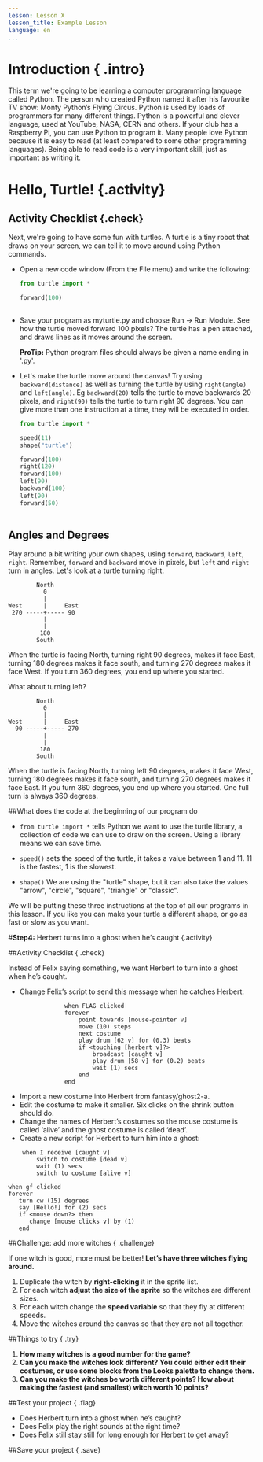 ```yaml
---
lesson: Lesson X
lesson_title: Example Lesson
language: en
...
```


# Introduction { .intro}

This term we're going to be learning a computer programming language called Python. The person who created Python named it after his favourite TV show: Monty Python’s Flying Circus. Python is used by loads of programmers for many different things.  Python is a powerful and clever language, used at YouTube, NASA, CERN and others. If your club has a Raspberry Pi, you can use Python to program it. Many people love Python because it is easy to read (at least compared to some other programming languages). Being able to read code is a very important skill, just as important as writing it.


# Hello, Turtle! {.activity}

## Activity Checklist {.check}

Next, we're going to have some fun with turtles. A turtle is a tiny robot that draws on your screen, we can tell it to move around using Python commands.

+ Open a new code window (From the File menu) and write the following:  

    ```python
    from turtle import *
    
    forward(100)
     
    ```
+ Save your program as myturtle.py and choose Run -> Run Module. See how the turtle moved forward 100 pixels? The turtle has a pen attached, and draws lines as it moves around the screen.  

    __ProTip:__ Python program files should always be given a name ending in '.py'.

+ Let's make the turtle move around the canvas! Try using `backward(distance)` as well as turning the turtle by using `right(angle)` and `left(angle)`. Eg `backward(20)` tells the turtle to move backwards 20 pixels, and `right(90)` tells the turtle to turn right 90 degrees. You can give more than one instruction at a time, they will be executed in order.

    ```python
    from turtle import *
    
    speed(11)
    shape("turtle")
    
    forward(100)
    right(120)
    forward(100)
    left(90)
    backward(100)
    left(90)
    forward(50)
     
    ```

## Angles and Degrees

Play around a bit writing your own shapes, using `forward`, `backward`, `left`, `right`. Remember, `forward` and `backward` move in pixels, but `left` and `right` turn in angles. Let's look at a turtle turning right.

```
        North
          0
          |
West      |     East
 270 -----+----- 90
          |
          |
         180
        South
```

When the turtle is facing North, turning right 90 degrees, makes it face East, turning 180 degrees makes it face south, and turning 270 degrees makes it face West. If you turn 360 degrees, you end up where you started.

What about turning left?

```
        North
          0
          |
West      |     East
  90 -----+----- 270
          |
          |
         180
        South
```

When the turtle is facing North, turning left 90 degrees, makes it face West, turning 180 degrees makes it face south, and turning 270 degrees makes it face East. If you turn 360 degrees, you end up where you started. One full turn is always 360 degrees.


##What does the code at the beginning of our program do

* `from turtle import *` tells Python we want to use the turtle library, a collection of code we can use to draw on the screen. Using a library means we can save time.

* `speed()` sets the speed of the turtle, it takes a value between 1 and 11. 11 is the fastest, 1 is the slowest. 
* `shape()` We are using the "turtle" shape, but it can also take the values "arrow", "circle", "square", "triangle" or "classic".

We will be putting these three instructions at the top of all our programs in this lesson. If you like you can make your turtle a different shape, or go as fast or slow as you want.


#**Step4:**  Herbert turns into a ghost when he’s caught {.activity}

##Activity Checklist { .check}

Instead of Felix saying something, we want Herbert to turn into a ghost when he’s caught.

+ Change Felix’s script to send this message when he catches Herbert:

```blocks
				when FLAG clicked
				forever
					point towards [mouse-pointer v]
					move (10) steps
					next costume
					play drum [62 v] for (0.3) beats
					if <touching [herbert v]?>
						broadcast [caught v]
						play drum [58 v] for (0.2) beats
						wait (1) secs
					end
				end
```

+ Import a new costume into Herbert from fantasy/ghost2-a.
+ Edit the costume to make it smaller. Six clicks on the shrink button should do.
+ Change the names of Herbert’s costumes so the mouse costume is called ‘alive’ and the ghost costume is called ‘dead’.
+ Create a new script for Herbert to turn him into a ghost:

```blocks
	when I receive [caught v]
		switch to costume [dead v]
		wait (1) secs
		switch to costume [alive v]

```
```blocks
when gf clicked
forever
   turn cw (15) degrees
   say [Hello!] for (2) secs
   if <mouse down?> then
      change [mouse clicks v] by (1)
   end
```


##Challenge: add more witches { .challenge}

If one witch is good, more must be better! __Let’s have three witches flying around.__
1. Duplicate the witch by __right-clicking__ it in the sprite list.
2. For each witch __adjust the size of the sprite__ so the witches are different sizes.
3. For each witch change the __speed variable__ so that they fly at different speeds.
4. Move the witches around the canvas so that they are not all together.

##Things to try { .try}
1. __How many witches is a good number for the game?__
2. __Can you make the witches look different? You could either edit their costumes, or use some blocks from the Looks palette to change them.__
3. __Can you make the witches be worth different points? How about making the fastest (and smallest) witch worth 10 points?__

##Test your project { .flag}

+ Does Herbert turn into a ghost when he’s caught? 
+ Does Felix play the right sounds at the right time? 			
+ Does Felix still stay still for long enough for Herbert to get away? 


##Save your project { .save}
